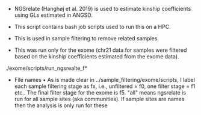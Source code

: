 - NGSrelate (Hanghøj et al. 2019) is used to estimate kinship coefficients using GLs estimated in ANGSD. 
- This script contains bash job scripts used to run this on a HPC.
- This is used in sample filtering to remove related samples.

- This was run only for the exome (chr21 data for samples were filtered based on the kinship coefficients estimated from the exome 
data).

./exome/scripts/run_ngsrealte_f*
- File names
	• As is made clear in ../sample_filtering/exome/scripts, I label each sample filtering stage as fx, i.e., unfiltered = f0, one 
filter stage = f1 etc.. The final filter stage for the exome is f5.
"all" means ngsrelate is run for all sample sites (aka communities). If sample sites are names then the analysis is only run for these